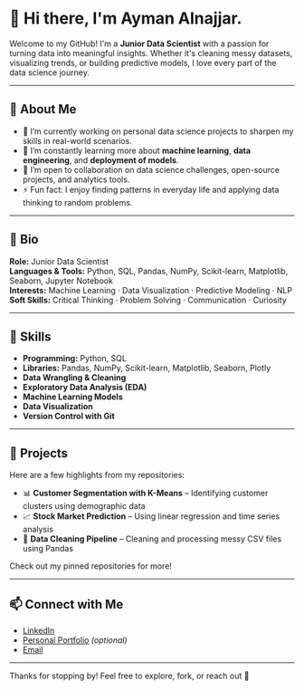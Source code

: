 # 👋 Hi there, I'm Ayman Alnajjar.

Welcome to my GitHub! I'm a **Junior Data Scientist** with a passion for turning data into meaningful insights. Whether it's cleaning messy datasets, visualizing trends, or building predictive models, I love every part of the data science journey.

---

## 📖 About Me

- 🔭 I’m currently working on personal data science projects to sharpen my skills in real-world scenarios.  
- 🌱 I’m constantly learning more about **machine learning**, **data engineering**, and **deployment of models**.  
- 🤝 I’m open to collaboration on data science challenges, open-source projects, and analytics tools.  
- ⚡ Fun fact: I enjoy finding patterns in everyday life and applying data thinking to random problems.

---

## 💼 Bio

**Role:** Junior Data Scientist  
**Languages & Tools:** Python, SQL, Pandas, NumPy, Scikit-learn, Matplotlib, Seaborn, Jupyter Notebook  
**Interests:** Machine Learning · Data Visualization · Predictive Modeling · NLP  
**Soft Skills:** Critical Thinking · Problem Solving · Communication · Curiosity  

---

## 🧠 Skills

- **Programming:** Python, SQL  
- **Libraries:** Pandas, NumPy, Scikit-learn, Matplotlib, Seaborn, Plotly  
- **Data Wrangling & Cleaning**  
- **Exploratory Data Analysis (EDA)**  
- **Machine Learning Models**  
- **Data Visualization**  
- **Version Control with Git**  

---

## 📂 Projects

Here are a few highlights from my repositories:

- 📊 **Customer Segmentation with K-Means** – Identifying customer clusters using demographic data  
- 📈 **Stock Market Prediction** – Using linear regression and time series analysis  
- 🧹 **Data Cleaning Pipeline** – Cleaning and processing messy CSV files using Pandas  

Check out my pinned repositories for more!

---

## 📫 Connect with Me

- [LinkedIn](https://www.linkedin.com/in/your-profile)  
- [Personal Portfolio](https://your-portfolio-link.com) *(optional)*  
- [Email](mailto:your.email@example.com)

---

Thanks for stopping by! Feel free to explore, fork, or reach out 👋
